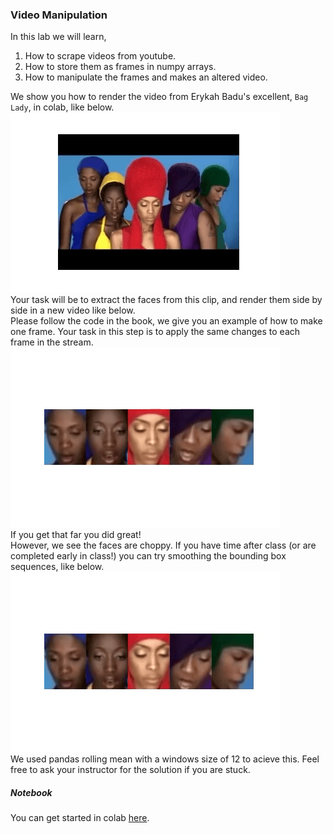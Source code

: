 ### Video Manipulation

In this lab we will learn,
1. How to scrape videos from youtube.   
2. How to store them as frames in numpy arrays.  
3. How to manipulate the frames and makes an altered video.   

We show you how to render the video from Erykah Badu's excellent, `Bag Lady`, in colab, like below.    
![](figs/original.gif)  
Your task will be to extract the faces from this clip, and render them side by side in a new video like below.   
Please follow the code in the book, we give you an example of how to make one frame. Your task in this step is to apply the same changes to each frame in the stream.    
![](figs/raw_bboxes.gif)  
If you get that far you did great!    
However, we see the faces are choppy. If you have time after class (or are completed early in class!) you can try smoothing the bounding box sequences, like below.   
![](figs/smoothed_bboxes.gif)   
We used pandas rolling mean with a windows size of 12 to acieve this. Feel free to ask your instructor for the solution if you are stuck.    

##### Notebook
You can get started in colab [here](https://colab.research.google.com/drive/1Z_laq_NbQc7PZ7RBGiMhDvCjQj8-7E4D?usp=sharing). 
